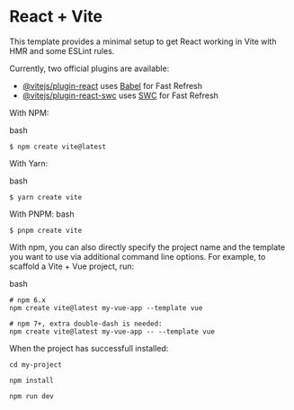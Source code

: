 # React + Vite

This template provides a minimal setup to get React working in Vite with HMR and some ESLint rules.

Currently, two official plugins are available:

- [@vitejs/plugin-react](https://github.com/vitejs/vite-plugin-react/blob/main/packages/plugin-react/README.md) uses [Babel](https://babeljs.io/) for Fast Refresh
- [@vitejs/plugin-react-swc](https://github.com/vitejs/vite-plugin-react-swc) uses [SWC](https://swc.rs/) for Fast Refresh

With NPM:

bash
```
$ npm create vite@latest
```

With Yarn:

bash
```
$ yarn create vite
```

With PNPM:
bash
```
$ pnpm create vite
```

With npm, you can also directly specify the project name and the template you want to use via additional command line options. For example, to scaffold a Vite + Vue project, run:

bash
```language
# npm 6.x
npm create vite@latest my-vue-app --template vue

# npm 7+, extra double-dash is needed:
npm create vite@latest my-vue-app -- --template vue
```

When the project has successfull installed: 

```
cd my-project

npm install

npm run dev
```
